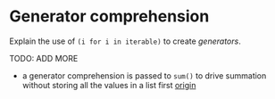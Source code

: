 # Generator comprehension

Explain the use of `(i for i in iterable)` to create _generators_.

TODO: ADD MORE

- a generator comprehension is passed to `sum()` to drive summation without storing all the values in a list first [origin](./exercise-concepts/hamming.md)
